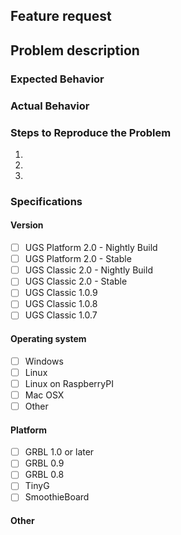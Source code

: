 <!--
If you are asking a question rather than filing a bug or a feature request, try asking on the google group: https://groups.google.com/forum/#!forum/universal-gcode-sender

If you are experiencing problems, have a look at the troubleshooting guides: http://winder.github.io/ugs_website/guide/troubleshooting/
-->

## Feature request
<!-- If you have a new idea for a feature, describe it here. You can delete the rest of the form.  -->

## Problem description 
<!-- If you suspect that you've found a bug give it a short description here and fill in the rest of the form to make it easier for us to reproduce and identify the problem. -->

### Expected Behavior
<!-- Example: When I try to open a Gcode file it should be shown in the visualizer -->

### Actual Behavior
<!-- Example: Another file is loaded and shown in the visualizer -->

### Steps to Reproduce the Problem
<!-- Example:
  1. Open the program
  1. Click on the toolbar menu icon for opening a file
  1. Selects a file in the dialog and click ok
  1. The visualizer shows the wrong file and the filename in the window title is wrong
-->
  1.
  1.
  1.

### Specifications
#### Version
<!-- 
 Check all that apply.  You find the version in the title bar of the application.
-->
- [ ] UGS Platform 2.0 - Nightly Build
- [ ] UGS Platform 2.0 - Stable
- [ ] UGS Classic 2.0 - Nightly Build
- [ ] UGS Classic 2.0 - Stable
- [ ] UGS Classic 1.0.9
- [ ] UGS Classic 1.0.8
- [ ] UGS Classic 1.0.7

#### Operating system
<!-- Check all that apply -->
- [ ] Windows
- [ ] Linux
- [ ] Linux on RaspberryPI
- [ ] Mac OSX
- [ ] Other

#### Platform
<!-- Check all that apply -->
- [ ] GRBL 1.0 or later
- [ ] GRBL 0.9
- [ ] GRBL 0.8
- [ ] TinyG
- [ ] SmoothieBoard

#### Other
<!-- Please provide screen shots, gcode-files, output from $$-command that you think may help us to  identify the problem. -->
